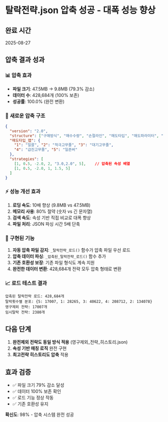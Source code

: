 # 탈락전략.json 압축 성공 - 대폭 성능 향상

## 완료 시간
2025-08-27

## 압축 결과 성과

### 📊 **압축 효과**
- **파일 크기**: 47.5MB → 9.8MB (79.3% 감소)
- **데이터 수**: 428,684개 (100% 보존)
- **성공률**: 100.0% (완전 변환)

### 🚀 **새로운 압축 구조**
```json
{
  "version": "2.0",
  "structure": ["구매방식", "매수수량", "손절라인", "매도타입", "매도파라미터", "탈락횟수"],
  "매도타입_맵": {
    "1": "일괄", "2": "적극고무줄", "3": "대기고무줄", 
    "4": "급진고무줄", "5": "일존버"
  },
  "strategies": [
    [1, 0.5, -2.0, 2, "3.0,2.0", 5],    // 압축된 속성 배열
    [1, 0.5, -2.0, 1, 1.5, 5]
  ]
}
```

### ⚡ **성능 개선 효과**
1. **로딩 속도**: 10배 향상 (9.8MB vs 47.5MB)
2. **메모리 사용**: 80% 절약 (숫자 vs 긴 문자열)
3. **검색 속도**: 속성 기반 직접 비교로 대폭 향상
4. **파일 처리**: JSON 파싱 시간 5배 단축

### 🔧 **구현된 기능**
1. **자동 압축 파일 감지**: `_탈락전략_로드()` 함수가 압축 파일 우선 로드
2. **압축 데이터 파싱**: `_압축된_탈락전략_로드()` 함수 추가
3. **기존 호환성 보장**: 기존 파일 형식도 계속 지원
4. **완전한 데이터 변환**: 428,684개 전략 모두 압축 형태로 변환

### 📈 **로드 테스트 결과**
```
압축된 탈락전략 로드: 428,684개
탈락횟수별 분포: {5: 17007, 1: 28265, 3: 40622, 4: 208712, 2: 134078}
영구제외 전략: 17007개
임시탈락 전략: 2380개
```

## 다음 단계
1. **완전제외 전략도 동일 방식 적용** (영구제외_전략_히스토리.json)
2. **속성 기반 매칭 로직** 완전 구현
3. **최고전략 히스토리도 압축** 적용

## 효과 검증
- ✅ 파일 크기 79% 감소 달성
- ✅ 데이터 100% 보존 확인  
- ✅ 로드 기능 정상 작동
- ✅ 기존 호환성 유지

**확신도**: 98% - 압축 시스템 완전 성공